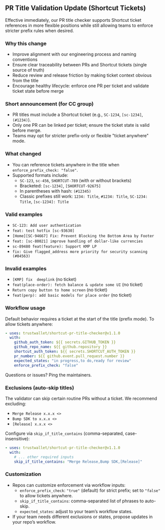 ## PR Title Validation Update (Shortcut Tickets)

Effective immediately, our PR title checker supports Shortcut ticket references in more flexible positions while still allowing teams to enforce stricter prefix rules when desired.

### Why this change
- Improve alignment with our engineering process and naming conventions
- Ensure clear traceability between PRs and Shortcut tickets (single source of truth)
- Reduce review and release friction by making ticket context obvious from the title
- Encourage healthy lifecycle: enforce one PR per ticket and validate ticket state before merge

### Short announcement (for CC group)
- PR titles must include a Shortcut ticket (e.g., `SC-1234`, `[sc-1234]`, `(#1234)`).
- Only one PR can be linked per ticket; ensure the ticket state is valid before merge.
- Teams may opt for stricter prefix-only or flexible "ticket anywhere" mode.

### What changed
- You can reference tickets anywhere in the title when `enforce_prefix_check: "false"`.
- Supported formats include:
  - `SC-123`, `sc-456`, `SHORTCUT-789` (with or without brackets)
  - Bracketed: `[sc-1234]`, `[SHORTCUT-92675]`
  - In parentheses with hash: `(#12345)`
  - Classic prefixes still work: `1234: Title`, `#1234: Title`, `SC-1234: Title`, `[sc-1234]: Title`

### Valid examples
- `SC-123: Add user authentication`
- `feat: test hotfix [sc-93630]`
- `[Home][SC-94667] Fix: Prevent Blocking the Bottom Area by Footer`
- `feat: [sc-80021] improve handling of dollar-like currencies`
- `sc-89480 feat(feature): Support KMP LP`
- `fix: Give flagged_address more priority for security scanning (#84563)`

### Invalid examples
- `[KMP] fix  deeplink` (no ticket)
- `feat(place-order): fetch balance & update some UI` (no ticket)
- `Return copy button to home screen` (no ticket)
- `feat(perp): add basic models for place order` (no ticket)

### Workflow usage
Default behavior requires a ticket at the start of the title (prefix mode). To allow tickets anywhere:

```yaml
- uses: trustwallet/shortcut-pr-title-checker@v1.1.0
  with:
    github_auth_token: ${{ secrets.GITHUB_TOKEN }}
    github_repo_name: ${{ github.repository }}
    shortcut_auth_token: ${{ secrets.SHORTCUT_AUTH_TOKEN }}
    pr_number: ${{ github.event.pull_request.number }}
    expected_states: "in progress,to do,ready for review"
    enforce_prefix_check: "false"
```

Questions or issues? Ping the maintainers.

### Exclusions (auto-skip titles)
The validator can skip certain routine PRs without a ticket. We recommend excluding:

- `Merge Release x.x.x <>`
- `Bump SDK to x.x.x <>`
- `[Release] x.x.x <>`

Configure via `skip_if_title_contains` (comma-separated, case-insensitive):

```yaml
- uses: trustwallet/shortcut-pr-title-checker@v1.1.0
  with:
    # ... other required inputs
    skip_if_title_contains: "Merge Release,Bump SDK,[Release]"
```

### Customization
- Repos can customize enforcement via workflow inputs:
  - `enforce_prefix_check`: `"true"` (default) for strict prefix; set to `"false"` to allow tickets anywhere.
  - `skip_if_title_contains`: comma-separated list of phrases to auto-skip.
  - `expected_states`: adjust to your team’s workflow states.
- If your team needs different exclusions or states, propose updates in your repo’s workflow.


